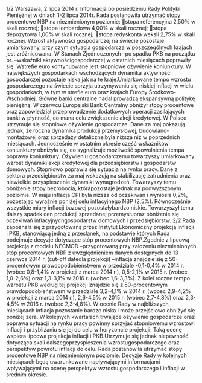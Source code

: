 1/2
Warszawa, 2 lipca 2014 r.
Informacja po posiedzeniu Rady Polityki Pieniężnej
w dniach 1-2 lipca 2014r.
Rada postanowiła utrzymać stopy procentowe NBP na niezmienionym poziomie:
stopa referencyjna 2,50% w skali rocznej;
stopa lombardowa 4,00% w skali rocznej;
stopa depozytowa 1,00% w skali rocznej;
stopa redyskonta weksli 2,75% w skali rocznej.
Wzrost aktywności gospodarczej na świecie pozostaje umiarkowany, przy czym
sytuacja gospodarcza w poszczególnych krajach jest zróżnicowana. W Stanach
Zjednoczonych –po spadku PKB na początku br. –wskaźniki aktywnościgospodarczej
w ostatnich miesiącach poprawiły się. Wstrefie euro kontynuowane jest stopniowe
ożywienie koniunktury. W największych gospodarkach wschodzących dynamika
aktywności gospodarczej pozostaje niska jak na te kraje.Umiarkowane tempo wzrostu
gospodarczego na świecie sprzyja utrzymywaniu się niskiej inflacji w wielu
gospodarkach, w tym w strefie euro oraz krajach Europy Środkowo-Wschodniej.
Główne banki centralne nadal prowadzą ekspansywną politykę pieniężną.
W czerwcu Europejski Bank Centralny obniżył stopy procentowe oraz zapowiedział
przeprowadzenie dodatkowych operacji zasilających banki w płynność, co mana celu
zwiększenie akcji kredytowej.
W Polsce utrzymuje się stopniowe ożywienie gospodarcze. Dane za maj pokazują
jednak, że roczna dynamika produkcji przemysłowej, budowlano-montażowej
oraz sprzedaży detalicznejbyła niższa niż w poprzednich miesiącach. Jednocześnie
w ostatnim okresie część wskaźników koniunktury obniżyła się, co sygnalizuje
możliwość spowolnienia tempa poprawy koniunktury.
Ożywieniu gospodarczemu towarzyszy umiarkowany wzrost dynamiki akcji
kredytowej dla przedsiębiorstw i gospodarstw domowych.
Stopniowo poprawia się sytuacja na rynku pracy. Dane z sektora przedsiębiorstw
za maj wskazują na stabilizację zatrudnienia oraz niewielkie przyspieszenie dynamiki
wynagrodzeń. Towarzyszy temu obniżenie stopy bezrobocia, którapozostaje jednak
na podwyższonym poziomie.
W maju inflacja CPI była niższa od oczekiwań i wyniosła 0,2%, pozostając wyraźnie
poniżej celu inflacyjnego NBP (2,5%). Równocześnie wszystkie miary inflacji bazowej
pozostałybardzo niskie. Towarzyszył temu dalszy spadek cen produkcji sprzedanej
przemysłuoraz obniżenie się oczekiwań inflacyjnychgospodarstw domowych
i przedsiębiorstw.
2/2
Rada zapoznała się z przygotowaną przez Instytut Ekonomiczny projekcją inflacji
i PKB, stanowiącą jedną z przesłanek, na podstawie których Rada podejmuje decyzje
dotyczące stóp procentowych NBP.Zgodnie z lipcową projekcją z modelu NECMOD
–przygotowaną przy założeniu niezmienionych stóp procentowych NBP
z uwzględnieniem danych dostępnych do 13 czerwca 2014 r. (cut-off datedla projekcji)
–inflacja znajdzie się z 50-procentowym prawdopodobieństwem w przedziale -0,1-0,4%
w 2014 r. (wobec 0,8-1,4% w projekcji z marca 2014 r.), 0,5-2,1% w 2015 r.
(wobec 1,0-2,6%) oraz 1,3-3,1% w 2016 r. (wobec 1,6-3,3%). Z kolei roczne tempo wzrostu
PKB według tej projekcji znajdzie się z 50-procentowym prawdopodobieństwem
w przedziale 3,2-4,1% w 2014 r. (wobec 2,9-4,2% w projekcji z marca 2014 r.), 2,6-4,5%
w 2015 r. (wobec 2,7-4,8%) oraz 2,3-4,5% w 2016 r. (wobec 2,3-4,8%).
W ocenie Rady w najbliższych miesiącach inflacja pozostanie bardzo niska i może
przejściowo obniżyć się poniżej zera. W kolejnych kwartałach trwające ożywienie
gospodarcze oraz poprawa sytuacji na rynku pracy powinny sprzyjać stopniowemu
wzrostowi inflacji i przybliżaniu się jej do celu w horyzoncie projekcji. Taką ocenę
wspiera lipcowa projekcja inflacji i PKB.Utrzymuje się jednak niepewność dotycząca
skali dalszegoprzyspieszenia wzrostugospodarczego oraz perspektyw powrotu inflacji
do celu.
Rada postanowiła utrzymać stopy procentowe NBP na niezmienionym poziomie.
Decyzje Rady w kolejnych miesiącach będą uwarunkowane napływającymi
informacjami wpływającymi na ocenę perspektyw wzrostu gospodarczego i inflacji
w średnim okresie.
